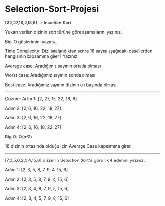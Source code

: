 # Selection-Sort-Projesi

[22,27,16,2,18,6] -> Insertion Sort

Yukarı verilen dizinin sort türüne göre aşamalarını yazınız.

Big-O gösterimini yazınız.

Time Complexity: Dizi sıralandıktan sonra 18 sayısı aşağıdaki case'lerden hangisinin kapsamına girer? Yazınız

Average case: Aradığımız sayının ortada olması

Worst case: Aradığımız sayının sonda olması

Best case: Aradığımız sayının dizinin en başında olması.
**************************************************************************************************************
Çözüm:
Adım 1: [2, 27, 16, 22, 18, 6]

Adım 2: [2, 6, 16, 22, 18, 27]

Adım 3: [2, 6, 16, 22, 18, 27]

Adım 4: [2, 6, 16, 18, 22, 27]

Big O: O(n^2)

18 dizinin ortasında olduğu için Average Case kapsamına girer
**************************************************************************************************************

[7,3,5,8,2,9,4,15,6] dizisinin Selection Sort'a göre ilk 4 adımını yazınız.

Adım 1: [2, 3, 5, 8, 7, 9, 4, 15, 6]

Adım 2: [2, 3, 5, 8, 7, 9, 4, 15, 6]

Adım 3: [2, 3, 4, 8, 7, 9, 5, 15, 6]

Adım 4: [2, 3, 4, 5, 7, 9, 8, 15, 6]
